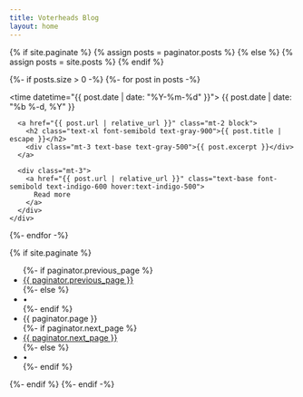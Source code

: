 ```yaml
---
title: Voterheads Blog
layout: home
---
```


{% if site.paginate %}
  {% assign posts = paginator.posts %}
{% else %}
  {% assign posts = site.posts %}
{% endif %}

{%- if posts.size > 0 -%}
  {%- for post in posts -%}
    <div>
      <p class="text-sm text-gray-500">
        <time datetime="{{ post.date | date: "%Y-%m-%d" }}">
          {{ post.date | date: "%b %-d, %Y" }}
        </time>
      </p>

      <a href="{{ post.url | relative_url }}" class="mt-2 block">
        <h2 class="text-xl font-semibold text-gray-900">{{ post.title | escape }}</h2>
        <div class="mt-3 text-base text-gray-500">{{ post.excerpt }}</div>
      </a>

      <div class="mt-3">
        <a href="{{ post.url | relative_url }}" class="text-base font-semibold text-indigo-600 hover:text-indigo-500">
          Read more
        </a>
      </div>
    </div>
  {%- endfor -%}

  {% if site.paginate %}
    <div class="pager">
      <ul class="pagination">
      {%- if paginator.previous_page %}
        <li><a href="{{ paginator.previous_page_path | relative_url }}" class="previous-page">{{ paginator.previous_page }}</a></li>
      {%- else %}
        <li><div class="pager-edge">•</div></li>
      {%- endif %}
        <li><div class="current-page">{{ paginator.page }}</div></li>
      {%- if paginator.next_page %}
        <li><a href="{{ paginator.next_page_path | relative_url }}" class="next-page">{{ paginator.next_page }}</a></li>
      {%- else %}
        <li><div class="pager-edge">•</div></li>
      {%- endif %}
      </ul>
    </div>
  {%- endif %}
{%- endif -%}

<script defer data-domain="blog.voterheads.com" src="https://plausible.io/js/script.js"></script>
